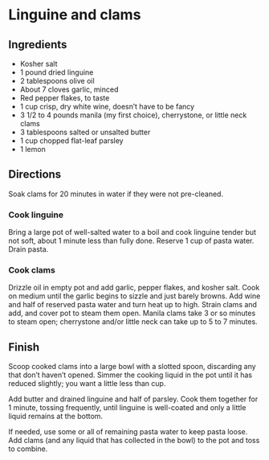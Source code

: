 Linguine and clams
==================

Ingredients
-----------

- Kosher salt
- 1 pound dried linguine
- 2 tablespoons olive oil
- About 7 cloves garlic, minced
- Red pepper flakes, to taste
- 1 cup crisp, dry white wine, doesn’t have to be fancy
- 3 1/2 to 4 pounds manila (my first choice), cherrystone, or little neck clams
- 3 tablespoons salted or unsalted butter
- 1 cup chopped flat-leaf parsley
- 1 lemon

Directions
----------

Soak clams for 20 minutes in water if they were not pre-cleaned.

### Cook linguine

Bring a large pot of well-salted water to a boil and cook linguine tender but not soft, about 1 minute less than fully done. Reserve 1 cup of pasta water. Drain pasta.

### Cook clams

Drizzle oil in empty pot and add garlic, pepper flakes, and kosher salt. Cook on medium until the garlic begins to sizzle and just barely browns. Add wine and half of reserved pasta water and turn heat up to high. Strain clams and add, and cover pot to steam them open. Manila clams take 3 or so minutes to steam open; cherrystone and/or little neck can take up to 5 to 7 minutes.

## Finish

Scoop cooked clams into a large bowl with a slotted spoon, discarding any that don’t haven’t opened. Simmer the cooking liquid in the pot until it has reduced slightly; you want a little less than cup.

Add butter and drained linguine and half of parsley. Cook them together for 1 minute, tossing frequently, until linguine is well-coated and only a little liquid remains at the bottom.

If needed, use some or all of remaining pasta water to keep pasta loose. Add clams (and any liquid that has collected in the bowl) to the pot and toss to combine.
